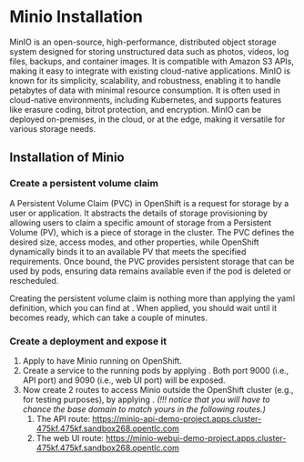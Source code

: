 # Minio Installation
MinIO is an open-source, high-performance, distributed object storage system designed for storing unstructured data such as photos, 
videos, log files, backups, and container images. It is compatible with Amazon S3 APIs, making it easy to integrate with existing cloud-native applications. 
MinIO is known for its simplicity, scalability, and robustness, enabling it to handle petabytes of data with minimal resource consumption. 
It is often used in cloud-native environments, including Kubernetes, and supports features like erasure coding, bitrot protection, and encryption. 
MinIO can be deployed on-premises, in the cloud, or at the edge, making it versatile for various storage needs.

## Installation of Minio
### Create a persistent volume claim
A Persistent Volume Claim (PVC) in OpenShift is a request for storage by a user or application. It abstracts the details of storage provisioning 
by allowing users to claim a specific amount of storage from a Persistent Volume (PV), which is a piece of storage in the cluster. 
The PVC defines the desired size, access modes, and other properties, while OpenShift dynamically binds it to an available PV that meets the specified 
requirements. Once bound, the PVC provides persistent storage that can be used by pods, ensuring data remains available even if the pod is deleted or rescheduled.

Creating the persistent volume claim is nothing more than applying the yaml definition, which
you can find at [](gitops/minio/minio-persistent-volume-claim.yaml). When applied, you should wait until
it becomes ready, which can take a couple of minutes.

### Create a deployment and expose it
1. Apply [](gitops/minio/minio-deployment.yaml) to have Minio running on OpenShift.
2. Create a service to the running pods by applying [](gitops/minio/minio-service.yaml). 
Both port 9000 (i.e., API port) and 9090 (i.e., web UI port) will be exposed.
3. Now create 2 routes to access Minio outside the OpenShift cluster (e.g., for testing purposes),
by applying [](gitops/minio/minio-route.yaml). _(!!! notice that you will have to chance the
base domain to match yours in the following routes.)_
   1. The API route: https://minio-api-demo-project.apps.cluster-475kf.475kf.sandbox268.opentlc.com
   2. The web UI route: https://minio-webui-demo-project.apps.cluster-475kf.475kf.sandbox268.opentlc.com